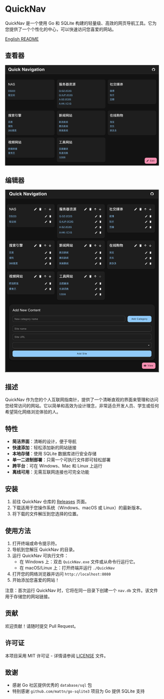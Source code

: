 # QuickNav

QuickNav 是一个使用 Go 和 SQLite 构建的轻量级、高效的网页导航工具。它为您提供了一个个性化的中心，可以快速访问您喜爱的网站。

[English README](README.md)

## 查看器

![alt text](image.png)

## 编辑器

![alt text](image-1.png)

## 描述

QuickNav 作为您的个人互联网指南针，提供了一个清晰直观的界面来管理和访问您经常访问的网站。它以简单和高效为设计理念，非常适合开发人员、学生或任何希望简化网络浏览体验的人。

## 特性

-   **简洁界面**：清晰的设计，便于导航
-   **快速添加**：轻松添加新的网站链接
-   **本地存储**：使用 SQLite 数据库进行安全存储
-   **单一二进制部署**：只需一个可执行文件即可轻松部署
-   **跨平台**：可在 Windows、Mac 和 Linux 上运行
-   **离线可用**：无需互联网连接也可完全功能

## 安装

1. 前往 QuickNav 仓库的 [Releases](https://github.com/xwzy/QuickNav/releases) 页面。
2. 下载适用于您操作系统（Windows、macOS 或 Linux）的最新版本。
3. 将下载的文件解压到您选择的位置。

## 使用方法

1. 打开终端或命令提示符。
2. 导航到您解压 QuickNav 的目录。
3. 运行 QuickNav 可执行文件：
    - 在 Windows 上：双击 `QuickNav.exe` 文件或从命令行运行它。
    - 在 macOS/Linux 上：打开终端并运行 `./QuickNav`
4. 打开您的网络浏览器并访问 `http://localhost:8080`
5. 开始添加您喜爱的网站！

注意：首次运行 QuickNav 时，它将在同一目录下创建一个 `nav.db` 文件。该文件用于存储您的网站链接。

## 贡献

欢迎贡献！请随时提交 Pull Request。

## 许可证

本项目采用 MIT 许可证 - 详情请参阅 [LICENSE](LICENSE) 文件。

## 致谢

-   感谢 Go 社区提供优秀的 `database/sql` 包
-   特别感谢 `github.com/mattn/go-sqlite3` 项目为 Go 提供 SQLite 支持

